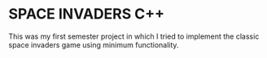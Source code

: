 # SPACE INVADERS C++

This was my first semester project in which I tried to implement the classic space invaders game using minimum functionality.
